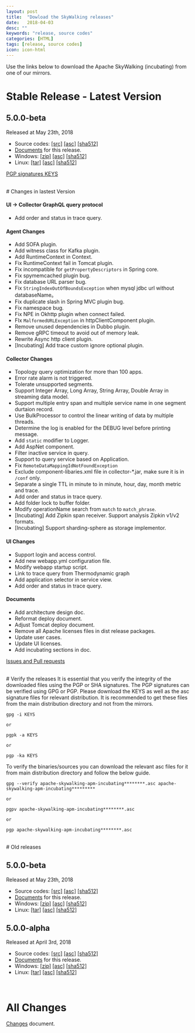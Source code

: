 ```yaml
---
layout: post
title:  "Dowload the SkyWalking releases"
date:   2018-04-03
desc: ""
keywords: "release, source codes"
categories: [HTML]
tags: [release, source codes]
icon: icon-html
---
```


Use the links below to download the Apache SkyWalking (incubating) from one of our mirrors.

# Stable Release - Latest Version

## 5.0.0-beta
Released at May 23th, 2018
  - Source codes: [[src]](http://www.apache.org/dyn/closer.cgi/incubator/skywalking/5.0.0-beta2/apache-skywalking-apm-incubating-5.0.0-beta2-src.tgz) [[asc]](https://www.apache.org/dist/incubator/skywalking/5.0.0-beta2/apache-skywalking-apm-incubating-5.0.0-beta2-src.tgz.asc)
  [[sha512]](https://www.apache.org/dist/incubator/skywalking/5.0.0-beta2/apache-skywalking-apm-incubating-5.0.0-beta2-src.tgz.sha512)
  - [Documents](https://github.com/apache/incubator-skywalking/blob/v5.0.0-beta2/docs/README.md) for this release.
  - Windows: [[zip]](http://www.apache.org/dyn/closer.cgi/incubator/skywalking/5.0.0-beta2/apache-skywalking-apm-incubating-5.0.0-beta2.zip)
  [[asc]](https://www.apache.org/dist/incubator/skywalking/5.0.0-beta2/apache-skywalking-apm-incubating-5.0.0-beta2.tar.gz.asc)
  [[sha512]](https://www.apache.org/dist/incubator/skywalking/5.0.0-beta2/apache-skywalking-apm-incubating-5.0.0-beta2.tar.gz.sha512)
  - Linux: [[tar]](http://www.apache.org/dyn/closer.cgi/incubator/skywalking/5.0.0-beta2/apache-skywalking-apm-incubating-5.0.0-beta2.tar.gz)
  [[asc]](https://www.apache.org/dist/incubator/skywalking/5.0.0-beta2/apache-skywalking-apm-incubating-5.0.0-beta2.zip.asc)
  [[sha512]](https://www.apache.org/dist/incubator/skywalking/5.0.0-beta2/apache-skywalking-apm-incubating-5.0.0-beta2.zip.sha512)



[PGP signatures KEYS](https://www.apache.org/dist/incubator/skywalking/KEYS)

<br/>
# Changes in lastest Version

#### UI -> Collector GraphQL query protocol
  - Add order and status in trace query.

#### Agent Changes
  - Add SOFA plugin.
  - Add witness class for Kafka plugin.
  - Add RuntimeContext in Context.
  - Fix RuntimeContext fail in Tomcat plugin.
  - Fix incompatible for `getPropertyDescriptors` in Spring core.
  - Fix spymemcached plugin bug.
  - Fix database URL parser bug.
  - Fix `StringIndexOutOfBoundsException` when mysql jdbc url without databaseName。
  - Fix duplicate slash in Spring MVC plugin bug.
  - Fix namespace bug.
  - Fix NPE in Okhttp plugin when connect failed.
  - FIx `MalformedURLException` in httpClientComponent plugin.
  - Remove unused dependencies in Dubbo plugin.
  - Remove gRPC timeout to avoid out of memory leak.
  - Rewrite Async http client plugin.
  - [Incubating] Add trace custom ignore optional plugin.

#### Collector Changes
  - Topology query optimization for more than 100 apps.
  - Error rate alarm is not triggered.
  - Tolerate unsupported segments.
  - Support Integer Array, Long Array, String Array, Double Array in streaming data model.
  - Support multiple entry span and multiple service name in one segment durtaion record.
  - Use BulkProcessor to control the linear writing of data by multiple threads.
  - Determine the log is enabled for the DEBUG level before printing message.
  - Add `static` modifier to Logger.
  - Add AspNet component.
  - Filter inactive service in query.
  - Support to query service based on Application.
  - Fix `RemoteDataMappingIdNotFoundException`
  - Exclude component-libaries.xml file in collector-*.jar, make sure it is in `/conf` only.
  - Separate a single TTL in minute to in minute, hour, day, month metric and trace.
  - Add order and status in trace query.
  - Add folder lock to buffer folder.
  - Modify operationName search from `match` to `match_phrase`.
  - [Incubating] Add Zipkin span receiver. Support analysis Zipkin v1/v2 formats.
  - [Incubating] Support sharding-sphere as storage implementor.

#### UI Changes
  - Support login and access control.
  - Add new webapp.yml configuration file.
  - Modify webapp startup script.
  - Link to trace query from Thermodynamic graph
  - Add application selector in service view.
  - Add order and status in trace query.

#### Documents
  - Add architecture design doc.
  - Reformat deploy document.
  - Adjust Tomcat deploy document.
  - Remove all Apache licenses files in dist release packages.
  - Update user cases.
  - Update UI licenses.
  - Add incubating sections in doc.

[Issues and Pull requests](https://github.com/apache/incubator-skywalking/milestone/28)

<br/>
# Verify the releases
It is essential that you verify the integrity of the downloaded files using the PGP or SHA signatures. The PGP signatures can be verified using GPG or PGP. Please download the KEYS as well as the asc signature files for relevant distribution. It is recommended to get these files from the main distribution directory and not from the mirrors.

```
gpg -i KEYS

or

pgpk -a KEYS

or

pgp -ka KEYS
```

To verify the binaries/sources you can download the relevant asc files for it from main distribution directory and follow the below guide.

```
gpg --verify apache-skywalking-apm-incubating********.asc apache-skywalking-apm-incubating*********

or

pgpv apache-skywalking-apm-incubating********.asc

or

pgp apache-skywalking-apm-incubating********.asc
```

<br/>
# Old releases

## 5.0.0-beta
Released at May 23th, 2018
  - Source codes: [[src]](http://www.apache.org/dyn/closer.cgi/incubator/skywalking/5.0.0-beta/apache-skywalking-apm-incubating-5.0.0-beta-src.tgz) [[asc]](https://www.apache.org/dist/incubator/skywalking/5.0.0-beta/apache-skywalking-apm-incubating-5.0.0-beta-src.tgz.asc)
  [[sha512]](https://www.apache.org/dist/incubator/skywalking/5.0.0-beta/apache-skywalking-apm-incubating-5.0.0-beta-src.tgz.sha512)
  - [Documents](https://github.com/apache/incubator-skywalking/blob/v5.0.0-beta/docs/README.md) for this release.
  - Windows: [[zip]](http://www.apache.org/dyn/closer.cgi/incubator/skywalking/5.0.0-beta/apache-skywalking-apm-incubating-5.0.0-beta.zip)
  [[asc]](https://www.apache.org/dist/incubator/skywalking/5.0.0-beta/apache-skywalking-apm-incubating-5.0.0-beta.tar.gz.asc)
  [[sha512]](https://www.apache.org/dist/incubator/skywalking/5.0.0-beta/apache-skywalking-apm-incubating-5.0.0-beta.tar.gz.sha512)
  - Linux: [[tar]](http://www.apache.org/dyn/closer.cgi/incubator/skywalking/5.0.0-beta/apache-skywalking-apm-incubating-5.0.0-beta.tar.gz)
  [[asc]](https://www.apache.org/dist/incubator/skywalking/5.0.0-beta/apache-skywalking-apm-incubating-5.0.0-beta.zip.asc)
  [[sha512]](https://www.apache.org/dist/incubator/skywalking/5.0.0-beta/apache-skywalking-apm-incubating-5.0.0-beta.zip.sha512)

## 5.0.0-alpha
Released at April 3rd, 2018
  - Source codes: [[src]](http://www.apache.org/dyn/closer.cgi/incubator/skywalking/5.0.0-alpha/apache-skywalking-apm-incubating-5.0.0-alpha-src.tgz) [[asc]](https://www.apache.org/dist/incubator/skywalking/5.0.0-alpha/apache-skywalking-apm-incubating-5.0.0-alpha-src.tgz.asc)
  [[sha512]](https://www.apache.org/dist/incubator/skywalking/5.0.0-alpha/apache-skywalking-apm-incubating-5.0.0-alpha-src.tgz.sha512)
  - [Documents](https://github.com/apache/incubator-skywalking/blob/v5.0.0-alpha/docs/README.md) for this release.
  - Windows: [[zip]](http://www.apache.org/dyn/closer.cgi/incubator/skywalking/5.0.0-alpha/apache-skywalking-apm-incubating-5.0.0-alpha.zip)
  [[asc]](https://www.apache.org/dist/incubator/skywalking/5.0.0-alpha/apache-skywalking-apm-incubating-5.0.0-alpha.tar.gz.asc)
  [[sha512]](https://www.apache.org/dist/incubator/skywalking/5.0.0-alpha/apache-skywalking-apm-incubating-5.0.0-alpha.tar.gz.sha512)
  - Linux: [[tar]](http://www.apache.org/dyn/closer.cgi/incubator/skywalking/5.0.0-alpha/apache-skywalking-apm-incubating-5.0.0-alpha.tar.gz)
  [[asc]](https://www.apache.org/dist/incubator/skywalking/5.0.0-alpha/apache-skywalking-apm-incubating-5.0.0-alpha.zip.asc)
  [[sha512]](https://www.apache.org/dist/incubator/skywalking/5.0.0-alpha/apache-skywalking-apm-incubating-5.0.0-alpha.zip.sha512)
<br/>

# All Changes
[Changes](https://github.com/apache/incubator-skywalking/blob/master/CHANGES.md) document.

